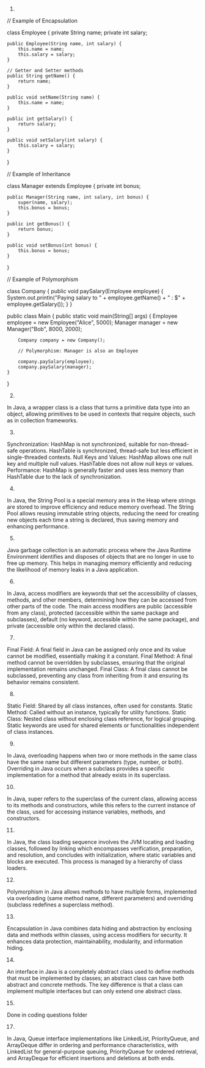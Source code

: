 1.
// Example of Encapsulation

class Employee {
    private String name;
    private int salary;

    public Employee(String name, int salary) {
        this.name = name;
        this.salary = salary;
    }

    // Getter and Setter methods
    public String getName() {
        return name;
    }

    public void setName(String name) {
        this.name = name;
    }

    public int getSalary() {
        return salary;
    }

    public void setSalary(int salary) {
        this.salary = salary;
    }
}

// Example of Inheritance

class Manager extends Employee {
    private int bonus;

    public Manager(String name, int salary, int bonus) {
        super(name, salary);
        this.bonus = bonus;
    }

    public int getBonus() {
        return bonus;
    }

    public void setBonus(int bonus) {
        this.bonus = bonus;
    }
}

// Example of Polymorphism

class Company {
    public void paySalary(Employee employee) {
        System.out.println("Paying salary to " + employee.getName() + " : $" + employee.getSalary());
    }
}

public class Main {
    public static void main(String[] args) {
        Employee employee = new Employee("Alice", 5000);
        Manager manager = new Manager("Bob", 8000, 2000);

        Company company = new Company();

        // Polymorphism: Manager is also an Employee
       
        company.paySalary(employee);
        company.paySalary(manager);
    }
}


2.
In Java, a wrapper class is a class that turns a primitive data type into an object, allowing primitives to be used in contexts that require objects, such as in collection frameworks.

3.
Synchronization: HashMap is not synchronized, suitable for non-thread-safe operations. HashTable is synchronized, thread-safe but less efficient in single-threaded contexts.
Null Keys and Values: HashMap allows one null key and multiple null values. HashTable does not allow null keys or values.
Performance: HashMap is generally faster and uses less memory than HashTable due to the lack of synchronization.

4.
In Java, the String Pool is a special memory area in the Heap where strings are stored to improve efficiency and reduce memory overhead. The String Pool allows reusing immutable string objects, reducing the need for creating new objects each time a string is declared, thus saving memory and enhancing performance.

5.
Java garbage collection is an automatic process where the Java Runtime Environment identifies and disposes of objects that are no longer in use to free up memory. This helps in managing memory efficiently and reducing the likelihood of memory leaks in a Java application.

6.
In Java, access modifiers are keywords that set the accessibility of classes, methods, and other members, determining how they can be accessed from other parts of the code. The main access modifiers are public (accessible from any class), protected (accessible within the same package and subclasses), default (no keyword, accessible within the same package), and private (accessible only within the declared class).

7.
Final Field: A final field in Java can be assigned only once and its value cannot be modified, essentially making it a constant.
Final Method: A final method cannot be overridden by subclasses, ensuring that the original implementation remains unchanged.
Final Class: A final class cannot be subclassed, preventing any class from inheriting from it and ensuring its behavior remains consistent.

8.
Static Field: Shared by all class instances, often used for constants.
Static Method: Called without an instance, typically for utility functions.
Static Class: Nested class without enclosing class reference, for logical grouping.
Static keywords are used for shared elements or functionalities independent of class instances.

9.
In Java, overloading happens when two or more methods in the same class have the same name but different parameters (type, number, or both).
Overriding in Java occurs when a subclass provides a specific implementation for a method that already exists in its superclass.

10.
In Java, super refers to the superclass of the current class, allowing access to its methods and constructors, while this refers to the current instance of the class, used for accessing instance variables, methods, and constructors.

11.
In Java, the class loading sequence involves the JVM locating and loading classes, followed by linking which encompasses verification, preparation, and resolution, and concludes with initialization, where static variables and blocks are executed. This process is managed by a hierarchy of class loaders.

12.
Polymorphism in Java allows methods to have multiple forms, implemented via overloading (same method name, different parameters) and overriding (subclass redefines a superclass method).

13.
Encapsulation in Java combines data hiding and abstraction by enclosing data and methods within classes, using access modifiers for security. It enhances data protection, maintainability, modularity, and information hiding.

14.
An interface in Java is a completely abstract class used to define methods that must be implemented by classes; an abstract class can have both abstract and concrete methods. The key difference is that a class can implement multiple interfaces but can only extend one abstract class.

15.
Done in coding questions folder

17.
In Java, Queue interface implementations like LinkedList, PriorityQueue, and ArrayDeque differ in ordering and performance characteristics, with LinkedList for general-purpose queuing, PriorityQueue for ordered retrieval, and ArrayDeque for efficient insertions and deletions at both ends.
